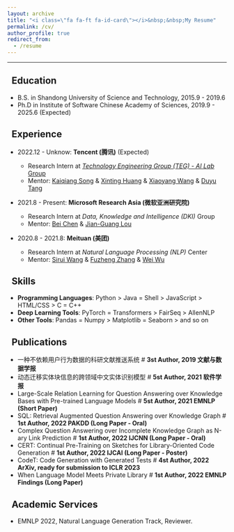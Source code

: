 ```yaml
---
layout: archive
title: "<i class=\"fa fa-ft fa-id-card\"></i>&nbsp;&nbsp;My Resume"
permalink: /cv/
author_profile: true
redirect_from:
  - /resume
---
```


---

## <i class="fa fa-ft fa-university"></i>&nbsp;&nbsp;Education

* B.S. in Shandong University of Science and Technology, 2015.9 - 2019.6
* Ph.D in Institute of Software Chinese Academy of Sciences, 2019.9 - 2025.6 (Expected)

## <i class="fa fa-ft fa-users"></i>&nbsp;&nbsp;Experience

* 2022.12 - Unknow: **Tencent (腾讯)** (Expected)
  * Research Intern at [*Technology Engineering Group (TEG) - AI Lab* Group](https://ai.tencent.com/ailab/zh/index)
  * Mentor: [Kaiqiang Song](https://scholar.google.com/citations?user=PHoJwakAAAAJ&hl=zh-CN&oi=ao) & [Xinting Huang](https://scholar.google.com/citations?user=QmyPDWQAAAAJ&hl=zh-CN&oi=ao) & [Xiaoyang Wang](https://scholar.google.com/citations?user=EeppWmkAAAAJ&hl=zh-CN&oi=ao) & [Duyu Tang](https://scholar.google.com/citations?user=9uz-D-kAAAAJ&hl=zh-CN&oi=ao) 

* 2021.8 - Present: **Microsoft Research Asia (微软亚洲研究院)**
  * Research Intern at *Data, Knowledge and Intelligence (DKI)* Group
  * Mentor: [Bei Chen](https://www.microsoft.com/en-us/research/people/beichen/) & [Jian-Guang Lou](https://www.microsoft.com/en-us/research/people/jlou/)

* 2020.8 - 2021.8: **Meituan (美团)**
  * Research Intern at *Natural Language Processing (NLP)* Center
  * Mentor: [Sirui Wang](https://www.researchgate.net/profile/Sirui-Wang-26) & [Fuzheng Zhang](https://scholar.google.com/citations?user=8R0hla4AAAAJ&hl=zh-CN&oi=ao) & [Wei Wu](https://scholar.google.com/citations?user=YtqXSzMAAAAJ&hl=zh-CN&oi=ao) 

## <i class="fa fa-ft fa-cogs"></i>&nbsp;&nbsp;Skills

* **Programming Languages**: Python > Java = Shell > JavaScript > HTML/CSS > C = C++
* **Deep Learning Tools**:  PyTorch = Transformers > FairSeq > AllenNLP
* **Other Tools**: Pandas = Numpy > Matplotlib = Seaborn > and so on

## <i class="fa fa-ft fa-book"></i>&nbsp;&nbsp;Publications

* 一种不依赖用户行为数据的科研文献推送系统 # **3st Author, 2019 文献与数据学报**
* 动态迁移实体块信息的跨领域中文实体识别模型 # **5st Author, 2021 软件学报**
* Large-Scale Relation Learning for Question Answering over Knowledge Bases with Pre-trained Language Models # **5st Author, 2021 EMNLP (Short Paper)**
* SQL: Retrieval Augmented Question Answering over Knowledge Graph # **1st Author, 2022 PAKDD (Long Paper - Oral)**
* Complex Question Answering over Incomplete Knowledge Graph as N-ary Link Prediction # **1st Author, 2022 IJCNN (Long Paper - Oral)**
* CERT: Continual Pre-Training on Sketches for Library-Oriented Code Generation # **1st Author, 2022 IJCAI (Long Paper - Poster)**
* CodeT: Code Generation with Generated Tests # **4st Author, 2022 ArXiv, ready for submission to ICLR 2023**
* When Language Model Meets Private Library # **1st Author, 2022 EMNLP Findings (Long Paper)**

## <i class="fa fa-ft fa-heart"></i>&nbsp;&nbsp;Academic Services

* EMNLP 2022, Natural Language Generation Track, Reviewer.

